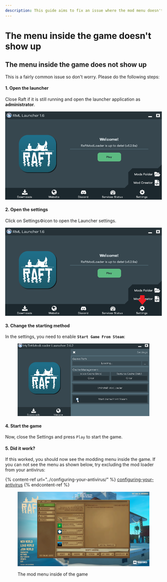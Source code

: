 ```yaml
---
description: This guide aims to fix an issue where the mod menu doesn't appear in-game
---
```


# The menu inside the game doesn't show up

## The menu inside the game does not show up <a href="#menu-not-showing-up" id="menu-not-showing-up"></a>

This is a fairly common issue so don't worry. Please do the following steps:

#### 1. Open the launcher

Close Raft if it is still running and open the launcher application as **administrator**.

![This is the application we need](../../../.gitbook/assets/launcher.png)

#### 2. Open the settings

Click on Settings:gear:icon to open the Launcher settings.

![](../../../.gitbook/assets/settings.png)

#### 3. Change the starting method

In the settings, you need to enable **`Start Game From Steam`**:

<figure><img src="../../../.gitbook/assets/grafik (23).png" alt=""><figcaption></figcaption></figure>

#### **4. Start the game**

Now, close the Settings and press `Play` to start the game.

#### 5. Did it work?

If this worked, you should now see the modding menu inside the game. If you can not see the menu as shown below, try excluding the mod loader from your antivirus:

{% content-ref url="../configuring-your-antivirus/" %}
[configuring-your-antivirus](../configuring-your-antivirus/)
{% endcontent-ref %}

<figure><img src="../../../.gitbook/assets/spaces_bUQfC6JPDbsyAF18yxAF_uploads_git-blob-7aef095370dfe2cdb137ac1bd808bf79177e001a_image (4).png" alt=""><figcaption><p>The mod menu inside of the game</p></figcaption></figure>

